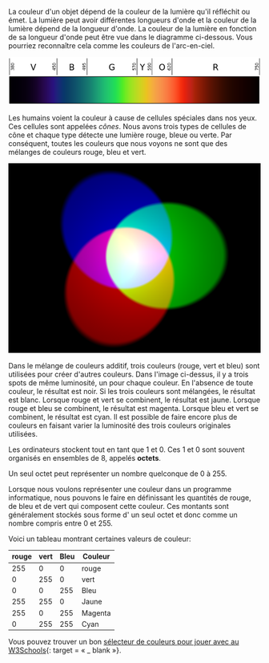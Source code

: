 La couleur d'un objet dépend de la couleur de la lumière qu'il réfléchit ou émet. La lumière peut avoir différentes longueurs d'onde et la couleur de la lumière dépend de la longueur d'onde. La couleur de la lumière en fonction de sa longueur d'onde peut être vue dans le diagramme ci-dessous. Vous pourriez reconnaître cela comme les couleurs de l'arc-en-ciel.

![Spectre visible](images/linear-visible-spectrum.png)

Les humains voient la couleur à cause de cellules spéciales dans nos yeux. Ces cellules sont appelées *cônes*. Nous avons trois types de cellules de cône et chaque type détecte une lumière rouge, bleue ou verte. Par conséquent, toutes les couleurs que nous voyons ne sont que des mélanges de couleurs rouge, bleu et vert.

![Mélange de couleurs additif](images/additive-colour-mixing.png)

Dans le mélange de couleurs additif, trois couleurs (rouge, vert et bleu) sont utilisées pour créer d'autres couleurs. Dans l'image ci-dessus, il y a trois spots de même luminosité, un pour chaque couleur. En l'absence de toute couleur, le résultat est noir. Si les trois couleurs sont mélangées, le résultat est blanc. Lorsque rouge et vert se combinent, le résultat est jaune. Lorsque rouge et bleu se combinent, le résultat est magenta. Lorsque bleu et vert se combinent, le résultat est cyan. Il est possible de faire encore plus de couleurs en faisant varier la luminosité des trois couleurs originales utilisées.

Les ordinateurs stockent tout en tant que 1 et 0. Ces 1 et 0 sont souvent organisés en ensembles de 8, appelés **octets**.

Un seul octet peut représenter un nombre quelconque de 0 à 255.

Lorsque nous voulons représenter une couleur dans un programme informatique, nous pouvons le faire en définissant les quantités de rouge, de bleu et de vert qui composent cette couleur. Ces montants sont généralement stockés sous forme d' un seul octet et donc comme un nombre compris entre 0 et 255.

Voici un tableau montrant certaines valeurs de couleur:

| rouge | vert | Bleu | Couleur |
| ----- | ---- | ---- | ------- |
| 255   | 0    | 0    | rouge   |
| 0     | 255  | 0    | vert    |
| 0     | 0    | 255  | Bleu    |
| 255   | 255  | 0    | Jaune   |
| 255   | 0    | 255  | Magenta |
| 0     | 255  | 255  | Cyan    |

Vous pouvez trouver un bon [sélecteur de couleurs pour jouer avec au W3Schools](https://www.w3schools.com/colors/colors_rgb.asp){: target = « _ blank »}.